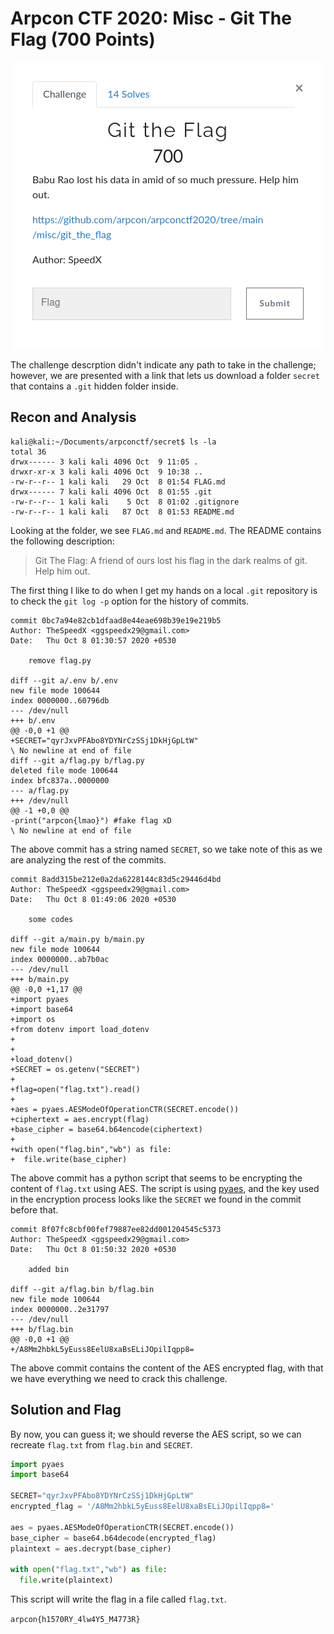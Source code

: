 # Arpcon CTF 2020: Misc - Git The Flag (700 Points)

<p align="center">
<img src="https://raw.githubusercontent.com/FreezeLuiz/CTF-Writeups/master/Misc/images/arpconctf2020-Git_the_Flag/git-the-flag_desc.PNG">
</p>

The challenge descrption didn't indicate any path to take in the challenge; however, we are presented with a link that lets us download a folder `secret` that contains a `.git` hidden folder inside.


## Recon and Analysis

```shell
kali@kali:~/Documents/arpconctf/secret$ ls -la
total 36
drwx------ 3 kali kali 4096 Oct  9 11:05 .
drwxr-xr-x 3 kali kali 4096 Oct  9 10:38 ..
-rw-r--r-- 1 kali kali   29 Oct  8 01:54 FLAG.md
drwx------ 7 kali kali 4096 Oct  8 01:55 .git
-rw-r--r-- 1 kali kali    5 Oct  8 01:02 .gitignore
-rw-r--r-- 1 kali kali   87 Oct  8 01:53 README.md
```

Looking at the folder, we see `FLAG.md` and `README.md`. The README contains the following description:

>Git The Flag: A friend of ours lost his flag in the dark realms of git. Help him out.

The first thing I like to do when I get my hands on a local `.git` repository is to check the `git log -p` option for the history of commits.

```
commit 0bc7a94e82cb1dfaad8e44eae698b39e19e219b5
Author: TheSpeedX <ggspeedx29@gmail.com>
Date:   Thu Oct 8 01:30:57 2020 +0530

    remove flag.py

diff --git a/.env b/.env
new file mode 100644
index 0000000..60796db
--- /dev/null
+++ b/.env
@@ -0,0 +1 @@
+SECRET="qyrJxvPFAbo8YDYNrCzSSj1DkHjGpLtW"
\ No newline at end of file
diff --git a/flag.py b/flag.py
deleted file mode 100644
index bfc837a..0000000
--- a/flag.py
+++ /dev/null
@@ -1 +0,0 @@
-print("arpcon{lmao}") #fake flag xD
\ No newline at end of file
```

The above commit has a string named `SECRET`, so we take note of this as we are analyzing the rest of the commits.

```
commit 8add315be212e0a2da6228144c83d5c29446d4bd
Author: TheSpeedX <ggspeedx29@gmail.com>
Date:   Thu Oct 8 01:49:06 2020 +0530

    some codes

diff --git a/main.py b/main.py
new file mode 100644
index 0000000..ab7b0ac
--- /dev/null
+++ b/main.py
@@ -0,0 +1,17 @@
+import pyaes
+import base64
+import os
+from dotenv import load_dotenv
+
+
+load_dotenv()
+SECRET = os.getenv("SECRET")
+
+flag=open("flag.txt").read()
+
+aes = pyaes.AESModeOfOperationCTR(SECRET.encode())
+ciphertext = aes.encrypt(flag)
+base_cipher = base64.b64encode(ciphertext)
+
+with open("flag.bin","wb") as file:
+  file.write(base_cipher)
```

The above commit has a python script that seems to be encrypting the content of `flag.txt` using AES. The script is using [pyaes](https://github.com/ricmoo/pyaes), and the key used in the encryption process looks like the `SECRET` we found in the commit before that.


```
commit 8f07fc8cbf00fef79887ee82dd001204545c5373
Author: TheSpeedX <ggspeedx29@gmail.com>
Date:   Thu Oct 8 01:50:32 2020 +0530

    added bin

diff --git a/flag.bin b/flag.bin
new file mode 100644
index 0000000..2e31797
--- /dev/null
+++ b/flag.bin
@@ -0,0 +1 @@
+/A8Mm2hbkL5yEuss8EelU8xaBsELiJOpilIqpp8=
```

The above commit contains the content of the AES encrypted flag, with that we have everything we need to crack this challenge.

## Solution and Flag

By now, you can guess it; we should reverse the AES script, so we can recreate `flag.txt` from `flag.bin` and `SECRET`.


```python
import pyaes
import base64

SECRET="qyrJxvPFAbo8YDYNrCzSSj1DkHjGpLtW"
encrypted_flag = '/A8Mm2hbkL5yEuss8EelU8xaBsELiJOpilIqpp8='

aes = pyaes.AESModeOfOperationCTR(SECRET.encode())
base_cipher = base64.b64decode(encrypted_flag)
plaintext = aes.decrypt(base_cipher)

with open("flag.txt","wb") as file:
  file.write(plaintext)
```

This script will write the flag in a file called `flag.txt`.

`arpcon{h1570RY_4lw4Y5_M4773R}`
